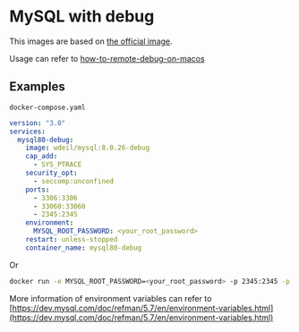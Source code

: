 # MySQL with debug

This images are based on [the official image](https://github.com/docker-library/mysql).

Usage can refer to [how-to-remote-debug-on-macos](https://github.com/y-asaba/docker-mysql-debug#how-to-remote-debug-on-macos)


## Examples

`docker-compose.yaml`

```yaml
version: "3.0"
services:
  mysql80-debug:
    image: wdeil/mysql:8.0.26-debug
    cap_add:
      - SYS_PTRACE
    security_opt:
      - seccomp:unconfined
    ports:
      - 3306:3306
      - 33060:33060
      - 2345:2345
    environment:
      MYSQL_ROOT_PASSWORD: <your_root_password>
    restart: unless-stopped
    container_name: mysql80-debug
```

Or

```bash
docker run -e MYSQL_ROOT_PASSWORD=<your_root_password> -p 2345:2345 -p 3306:3306 --cap-add=SYS_PTRACE --security-opt seccomp=unconfined --rm wdeil/mysql:8.0.26-debug
```

More information of environment variables can refer to [https://dev.mysql.com/doc/refman/5.7/en/environment-variables.html](https://dev.mysql.com/doc/refman/5.7/en/environment-variables.html)





